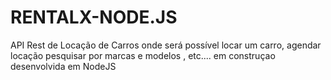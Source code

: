 # RENTALX-NODE.JS
API  Rest de Locação de Carros onde  será possível locar um carro, agendar locação pesquisar por marcas e modelos , etc.... em construçao desenvolvida em NodeJS
